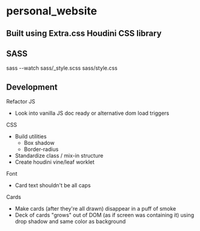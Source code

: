 # personal_website

## Built using Extra.css Houdini CSS library

## SASS
sass --watch sass/_style.scss sass/style.css

## Development
Refactor JS
- Look into vanilla JS doc ready or alternative dom load triggers

CSS
- Build utilities
   - Box shadow
   - Border-radius
- Standardize class / mix-in structure
- Create houdini vine/leaf worklet

Font
- Card text shouldn't be all caps

Cards
- Make cards (after they're all drawn) disappear in a puff of smoke
- Deck of cards "grows" out of DOM (as if screen was containing it) using drop shadow and same color as background
